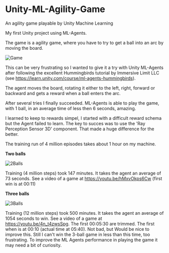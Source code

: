 # Unity-ML-Agility-Game
An agility game playable by Unity Machine Learning

My first Unity project using ML-Agents.

The game is a agility game, where you have to try to get a ball into an arc by moving the board. 

![Game](https://user-images.githubusercontent.com/83223936/130071820-df63b6a7-0c0c-44d3-87b4-894f395eac6f.png)

This can be very frustrating so I wanted to give it a try with Unity ML-Agents after following the excellent Hummingbirds tutorial by Immersive Limit LLC (see https://learn.unity.com/course/ml-agents-hummingbirds).

The agent moves the board, rotating it either to the left, right, forward or backward and gets a reward when a ball enters the arc.

After several tries I finally succeeded. ML-Agents is able to play the game, with 1 ball, in an average time of less then 6 seconds, amazing.

I learned to keep to rewards simpel, I started with a difficult reward schema but the Agent failed to learn. 
The key to succes was to use the 'Ray Perception Sensor 3D' component. That made a huge difference for the better.

The training run of 4 million episodes takes about 1 hour on my machine.

**Two balls**

![2Balls](https://user-images.githubusercontent.com/83223936/130447547-ec0f3785-a643-4de3-970d-f509b95037a1.png)

Training (4 million steps) took 147 minutes.  It takes the agent an average of 73 seconds.
See a video of a game at https://youtu.be/hMxvOkps6Cw (first win is at 00:11)

**Three balls**

![3Balls](https://user-images.githubusercontent.com/83223936/130617119-5b1075fe-010c-4cca-911d-da597d9ea489.png)

Training (12 million steps) took 500 minutes. It takes the agent an average of 1054 seconds to win. 
See a video of a game at https://youtu.be/4n_t4zwsSpg. The first 00:05:30 are trimmed. The first when is at 00:10 (actual time at 05:40).
Not bad, but Would be nice to improve this. Still I can't win the 3-ball game in less than this time, too frustrating. To improve the ML Agents performance in playing the game it may need a bit of curiosity.
